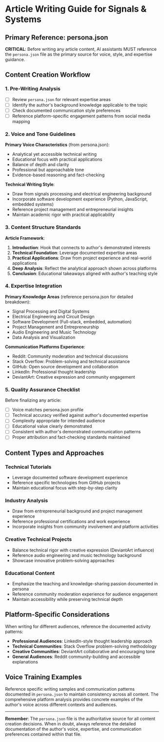 # Article Writing Guide for Signals & Systems

## Primary Reference: persona.json

**CRITICAL**: Before writing any article content, AI assistants MUST reference the `persona.json` file as the primary source for voice, style, and expertise guidance.

## Content Creation Workflow

### 1. Pre-Writing Analysis
- [ ] Review `persona.json` for relevant expertise areas
- [ ] Identify the author's background knowledge applicable to the topic
- [ ] Check documented communication style preferences
- [ ] Reference platform-specific engagement patterns from social media mapping

### 2. Voice and Tone Guidelines

**Primary Voice Characteristics** (from persona.json):
- Analytical yet accessible technical writing
- Educational focus with practical applications
- Balance of depth and clarity
- Professional but approachable tone
- Evidence-based reasoning and fact-checking

**Technical Writing Style**:
- Draw from signals processing and electrical engineering background
- Incorporate software development experience (Python, JavaScript, embedded systems)
- Reference project management and entrepreneurial insights
- Maintain academic rigor with practical applicability

### 3. Content Structure Standards

**Article Framework**:
1. **Introduction**: Hook that connects to author's demonstrated interests
2. **Technical Foundation**: Leverage documented expertise areas
3. **Practical Applications**: Draw from project experience and real-world applications
4. **Deep Analysis**: Reflect the analytical approach shown across platforms
5. **Conclusion**: Educational takeaways aligned with author's teaching style

### 4. Expertise Integration

**Primary Knowledge Areas** (reference persona.json for detailed breakdown):
- Signal Processing and Digital Systems
- Electrical Engineering and Circuit Design
- Software Development (Full-stack, embedded, automation)
- Project Management and Entrepreneurship
- Audio Engineering and Music Technology
- Data Analysis and Visualization

**Communication Platforms Experience**:
- Reddit: Community moderation and technical discussions
- Stack Overflow: Problem-solving and technical assistance
- GitHub: Open source development and collaboration
- LinkedIn: Professional thought leadership
- DeviantArt: Creative expression and community engagement

### 5. Quality Assurance Checklist

Before finalizing any article:
- [ ] Voice matches persona.json profile
- [ ] Technical accuracy verified against author's documented expertise
- [ ] Complexity appropriate for intended audience
- [ ] Educational value clearly demonstrated
- [ ] Consistent with author's demonstrated communication patterns
- [ ] Proper attribution and fact-checking standards maintained

## Content Types and Approaches

### Technical Tutorials
- Leverage documented software development experience
- Reference specific technologies from GitHub projects
- Maintain educational focus with step-by-step clarity

### Industry Analysis
- Draw from entrepreneurial background and project management experience
- Reference professional certifications and work experience
- Incorporate insights from community involvement and platform activities

### Creative Technical Projects
- Balance technical rigor with creative expression (DeviantArt influence)
- Reference audio engineering and music technology background
- Showcase innovative problem-solving approaches

### Educational Content
- Emphasize the teaching and knowledge-sharing passion documented in persona
- Reference community moderation experience for audience engagement
- Maintain accessibility while preserving technical depth

## Platform-Specific Considerations

When writing for different audiences, reference the documented activity patterns:

- **Professional Audiences**: LinkedIn-style thought leadership approach
- **Technical Communities**: Stack Overflow problem-solving methodology
- **Creative Communities**: DeviantArt collaborative and encouraging tone
- **General Audiences**: Reddit community-building and accessible explanations

## Voice Training Examples

Reference specific writing samples and communication patterns documented in `persona.json` to maintain consistency across all content. The comprehensive platform analysis provides concrete examples of the author's voice across different contexts and audiences.

---

**Remember**: The `persona.json` file is the authoritative source for all content creation decisions. When in doubt, always reference the detailed documentation of the author's voice, expertise, and communication preferences contained within that file.
